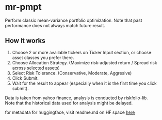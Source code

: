 # mr-pmpt
Perform classic mean-variance portfolio optimization. Note that past performance does not always match future result.

## How it works
1. Choose 2 or more available tickers on Ticker Input section, or choose asset classes you prefer there.
2. Choose Allocation Strategy. (Maximize risk-adjusted return / Spread risk across selected assets)
3. Select Risk Tolerance. (Conservative, Moderate, Aggresive)
4. Click Submit.
5. Wait for the result to appear (especially when it is the first time you click submit). 
       
Data is taken from yahoo finance, analysis is conducted by riskfolio-lib. Note that the historical data used for analysis might be delayed.

for metadata for huggingface, visit readme.md on HF space [here](https://huggingface.co/spaces/mrobith95/mr-pmpt/blob/main/README.md)

